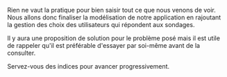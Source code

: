Rien ne vaut la pratique pour bien saisir tout ce que nous venons de voir. Nous allons donc finaliser la modélisation de notre application en rajoutant la gestion des choix des utilisateurs qui répondent aux sondages. 

Il y aura une proposition de solution pour le problème posé mais il est utile de rappeler qu'il est préférable d'essayer par soi-même avant de la consulter. 

Servez-vous des indices pour avancer progressivement.
